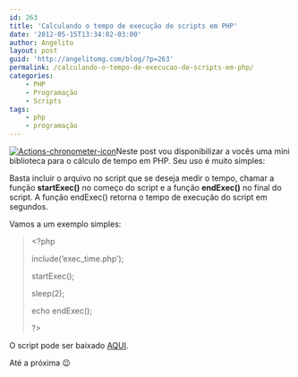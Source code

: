 ```yaml
---
id: 263
title: 'Calculando o tempo de execução de scripts em PHP'
date: '2012-05-15T13:34:02-03:00'
author: Angelito
layout: post
guid: 'http://angelitomg.com/blog/?p=263'
permalink: /calculando-o-tempo-de-execucao-de-scripts-em-php/
categories:
    - PHP
    - Programação
    - Scripts
tags:
    - php
    - programação
---
```


[![](http://angelitomg.com/blog/wp-content/uploads/2012/05/Actions-chronometer-icon.png "Actions-chronometer-icon")](http://angelitomg.com/blog/wp-content/uploads/2012/05/Actions-chronometer-icon.png)Neste post vou disponibilizar a vocês uma mini biblioteca para o cálculo de tempo em PHP. Seu uso é muito simples:

Basta incluir o arquivo no script que se deseja medir o tempo, chamar a função **startExec()** no começo do script e a função **endExec()** no final do script. A função endExec() retorna o tempo de execução do script em segundos.

Vamos a um exemplo simples:

> &lt;?php
> 
> include(‘exec\_time.php’);
> 
> startExec();
> 
> sleep(2);
> 
> echo endExec();
> 
> ?&gt;

O script pode ser baixado [AQUI](https://angelitomg.com/downloads/exec_time.zip).

Até a próxima 😉